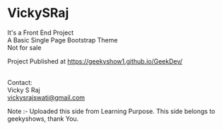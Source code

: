 # VickySRaj
It's a Front End Project <br />
A Basic Single Page Bootstrap Theme <br />
Not for sale <br />


Project Published at https://geekyshow1.github.io/GeekDev/  <br /><br />

Contact:<br />
Vicky S Raj<br />
vickysrajswati@gmail.com<br />

Note :- Uploaded this side from Learning Purpose. This side belongs to geekyshows, thank You.
